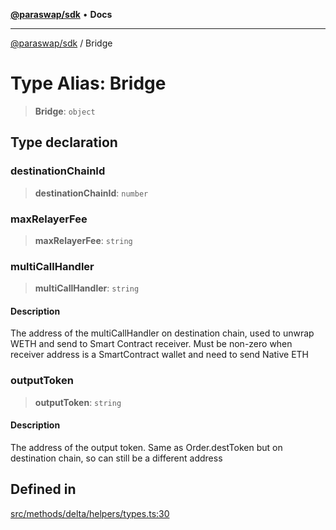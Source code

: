 [**@paraswap/sdk**](../README.md) • **Docs**

***

[@paraswap/sdk](../globals.md) / Bridge

# Type Alias: Bridge

> **Bridge**: `object`

## Type declaration

### destinationChainId

> **destinationChainId**: `number`

### maxRelayerFee

> **maxRelayerFee**: `string`

### multiCallHandler

> **multiCallHandler**: `string`

#### Description

The address of the multiCallHandler on destination chain, used to unwrap WETH and send to Smart Contract receiver. Must be non-zero when receiver address is a SmartContract wallet and need to send Native ETH

### outputToken

> **outputToken**: `string`

#### Description

The address of the output token. Same as Order.destToken but on destination chain, so can still be a different address

## Defined in

[src/methods/delta/helpers/types.ts:30](https://github.com/paraswap/paraswap-sdk/blob/master/src/methods/delta/helpers/types.ts#L30)
